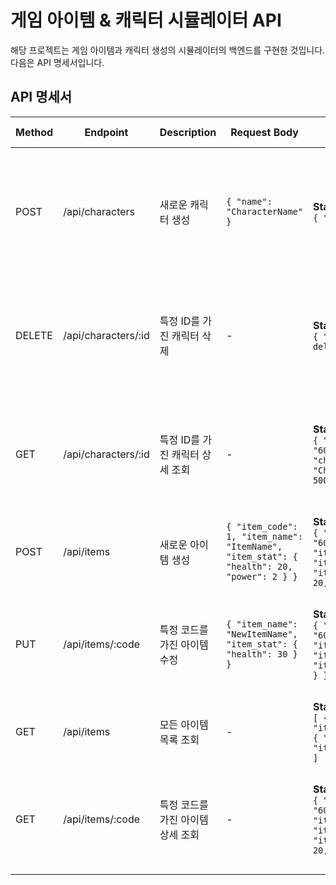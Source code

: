 # 게임 아이템 & 캐릭터 시뮬레이터 API

해당 프로젝트는 게임 아이템과 캐릭터 생성의 시뮬레이터의 백엔드를 구현한 것입니다. 다음은 API 명세서입니다.

## API 명세서

| Method | Endpoint               | Description                     | Request Body                                                                                             | Response (Success)                                                                                                                                          | Response (Error)                                                                                                                                                     |
|--------|------------------------|---------------------------------|----------------------------------------------------------------------------------------------------------|-------------------------------------------------------------------------------------------------------------------------------------------------------------|---------------------------------------------------------------------------------------------------------------------------------------------------------------------|
| POST   | /api/characters         | 새로운 캐릭터 생성               | `{ "name": "CharacterName" }`                                                                             | **Status 201**<br>`{ "character_id": 1 }`                                                                                                                  | **Status 400**<br>`{ "message": "Character name already exists" }`<br>**Status 500**<br>서버 오류                                                                 |
| DELETE | /api/characters/:id     | 특정 ID를 가진 캐릭터 삭제       | -                                                                                                        | **Status 200**<br>`{ "message": "Character deleted" }`                                                                                                       | **Status 404**<br>`{ "message": "Character not found" }`<br>**Status 500**<br>서버 오류                                                                           |
| GET    | /api/characters/:id     | 특정 ID를 가진 캐릭터 상세 조회   | -                                                                                                        | **Status 200**<br>`{ "_id": "60c72b2f9b1d8c1f5f5e5c5e", "character_id": 1, "name": "CharacterName", "health": 500, "power": 100 }`                           | **Status 404**<br>`{ "message": "Character not found" }`<br>**Status 500**<br>서버 오류                                                                           |
| POST   | /api/items              | 새로운 아이템 생성               | `{ "item_code": 1, "item_name": "ItemName", "item_stat": { "health": 20, "power": 2 } }`                  | **Status 201**<br>`{ "_id": "60c72b2f9b1d8c1f5f5e5c5e", "item_code": 1, "item_name": "ItemName", "item_stat": { "health": 20, "power": 2 } }`                | **Status 500**<br>서버 오류                                                                                                                                         |
| PUT    | /api/items/:code        | 특정 코드를 가진 아이템 수정     | `{ "item_name": "NewItemName", "item_stat": { "health": 30 } }`                                           | **Status 200**<br>`{ "_id": "60c72b2f9b1d8c1f5f5e5c5e", "item_code": 1, "item_name": "NewItemName", "item_stat": { "health": 30 } }`                        | **Status 404**<br>`{ "message": "Item not found" }`<br>**Status 500**<br>서버 오류                                                                           |
| GET    | /api/items              | 모든 아이템 목록 조회            | -                                                                                                        | **Status 200**<br>`[ { "item_code": 1, "item_name": "ItemName1" }, { "item_code": 2, "item_name": "ItemName2" } ]`                                           | **Status 500**<br>서버 오류                                                                                                                                         |
| GET    | /api/items/:code        | 특정 코드를 가진 아이템 상세 조회 | -                                                                                                        | **Status 200**<br>`{ "_id": "60c72b2f9b1d8c1f5f5e5c5e", "item_code": 1, "item_name": "ItemName", "item_stat": { "health": 20, "power": 2 } }`                | **Status 404**<br>`{ "message": "Item not found" }`<br>**Status 500**<br>서버 오류                                                                           |
